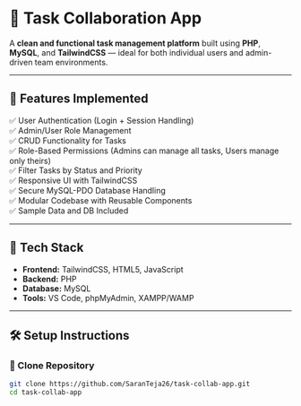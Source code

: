 # 🎯 Task Collaboration App

A **clean and functional task management platform** built using **PHP**, **MySQL**, and **TailwindCSS** — ideal for both individual users and admin-driven team environments.

---

## 🚀 Features Implemented

✅ User Authentication (Login + Session Handling)  
✅ Admin/User Role Management  
✅ CRUD Functionality for Tasks  
✅ Role-Based Permissions (Admins can manage all tasks, Users manage only theirs)  
✅ Filter Tasks by Status and Priority  
✅ Responsive UI with TailwindCSS  
✅ Secure MySQL-PDO Database Handling  
✅ Modular Codebase with Reusable Components  
✅ Sample Data and DB Included

---

## 🧠 Tech Stack

- **Frontend:** TailwindCSS, HTML5, JavaScript  
- **Backend:** PHP  
- **Database:** MySQL  
- **Tools:** VS Code, phpMyAdmin, XAMPP/WAMP

---

## 🛠️ Setup Instructions

### 📁 Clone Repository

```bash
git clone https://github.com/SaranTeja26/task-collab-app.git
cd task-collab-app
